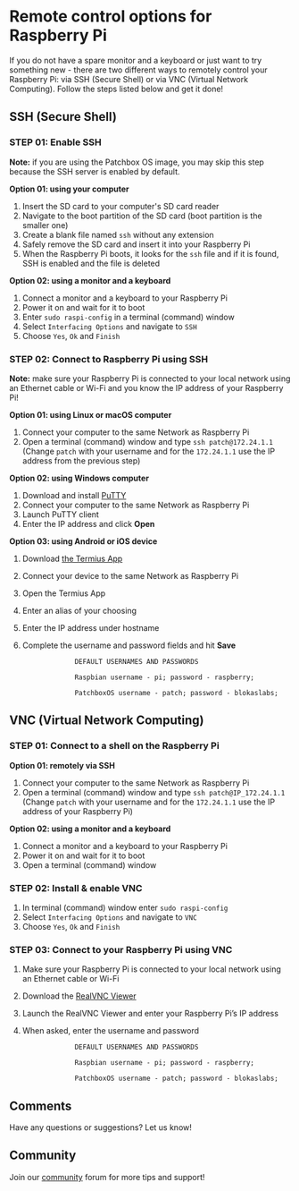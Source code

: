# Remote control options for Raspberry Pi

If you do not have a spare monitor and a keyboard or just want to try something new - there are two different ways to remotely control your Raspberry Pi: via SSH (Secure Shell) or via VNC (Virtual Network Computing). Follow the steps listed below and get it done!

## SSH (Secure Shell)

### STEP 01: Enable SSH

**Note:** if you are using the Patchbox OS image, you may skip this step because the SSH server is enabled by default.

**Option 01: using your computer**

1. Insert the SD card to your computer's SD card reader
2. Navigate to the boot partition of the SD card (boot partition is the smaller one)
3. Create a blank file named `ssh` without any extension
4. Safely remove the SD card and insert it into your Raspberry Pi
5. When the Raspberry Pi boots, it looks for the `ssh` file and if it is found, SSH is enabled and the file is deleted

**Option 02: using a monitor and a keyboard**

1. Connect a monitor and a keyboard to your Raspberry Pi
2. Power it on and wait for it to boot
3. Enter `sudo raspi-config` in a terminal (command) window
4. Select `Interfacing Options` and navigate to `SSH`
5. Choose `Yes`, `Ok` and `Finish`

### STEP 02: Connect to Raspberry Pi using SSH

**Note:** make sure your Raspberry Pi is connected to your local network using an Ethernet cable or Wi-Fi and you know the IP address of your Raspberry Pi! 


**Option 01: using Linux or macOS computer**

1. Connect your computer to the same Network as Raspberry Pi
2. Open a terminal (command) window and type `ssh patch@172.24.1.1` (Change `patch` with your username and for the `172.24.1.1` use the IP address from the previous step)


**Option 02: using Windows computer**

1. Download and install <a href="https://www.chiark.greenend.org.uk/~sgtatham/putty/latest.html" target="_blank">PuTTY</a>
2. Connect your computer to the same Network as Raspberry Pi
3. Launch PuTTY client
4. Enter the IP address and click **Open**


**Option 03: using Android or iOS device**

1. Download <a href="http://www.termius.com/" target="_blank">the Termius App</a> 
2. Connect your device to the same Network as Raspberry Pi
3. Open the Termius App
4. Enter an alias of your choosing
5. Enter the IP address under hostname
6. Complete the username and password fields and hit **Save**


                    DEFAULT USERNAMES AND PASSWORDS

                    Raspbian username - pi; password - raspberry; 

                    PatchboxOS username - patch; password - blokaslabs;



## VNC (Virtual Network Computing)

### STEP 01: Connect to a shell on the Raspberry Pi

**Option 01: remotely via SSH**

1. Connect your computer to the same Network as Raspberry Pi
2. Open a terminal (command) window and type `ssh patch@IP_172.24.1.1` (Change `patch` with your username and for the `172.24.1.1` use the IP address of your Raspberry Pi)

**Option 02: using a monitor and a keyboard**

1. Connect a monitor and a keyboard to your Raspberry Pi
2. Power it on and wait for it to boot
3. Open a terminal (command) window

### STEP 02: Install & enable VNC

1. In terminal (command) window enter `sudo raspi-config`
2. Select `Interfacing Options` and navigate to `VNC`
3. Choose `Yes`, `Ok` and `Finish`

### STEP 03: Connect to your Raspberry Pi using VNC

1. Make sure your Raspberry Pi is connected to your local network using an Ethernet cable or Wi-Fi
2. Download the <a href="https://www.realvnc.com/en/connect/download/viewer/" target="_blank">RealVNC Viewer</a>
3. Launch the RealVNC Viewer and enter your Raspberry Pi’s IP address 
4. When asked, enter the username and password

                    DEFAULT USERNAMES AND PASSWORDS

                    Raspbian username - pi; password - raspberry; 

                    PatchboxOS username - patch; password - blokaslabs;


## Comments

Have any questions or suggestions? Let us know!

## Community

Join our <a href = "https://community.blokas.io/" target="_blank">community</a> forum for more tips and support! 